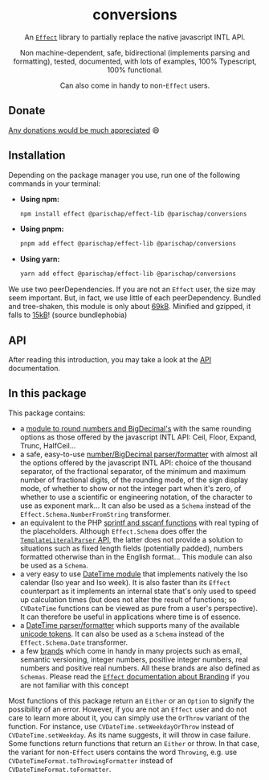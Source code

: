 <div align="center">

# conversions

An [`Effect`](https://effect.website/docs/introduction) library to partially replace the native javascript INTL API.

Non machine-dependent, safe, bidirectional (implements parsing and formatting), tested, documented, with lots of examples, 100% Typescript, 100% functional.

Can also come in handy to non-`Effect` users.

</div>

## Donate

[Any donations would be much appreciated](https://ko-fi.com/parischap) 😄

## Installation

Depending on the package manager you use, run one of the following commands in your terminal:

- **Using npm:**

  ```sh
  npm install effect @parischap/effect-lib @parischap/conversions
  ```

- **Using pnpm:**

  ```sh
  pnpm add effect @parischap/effect-lib @parischap/conversions
  ```

- **Using yarn:**
  ```sh
  yarn add effect @parischap/effect-lib @parischap/conversions
  ```

We use two peerDependencies. If you are not an `Effect` user, the size may seem important. But, in fact, we use little of each peerDependency. Bundled and tree-shaken, this module is only about [69kB](https://bundlephobia.com/package/@parischap/conversions). Minified and gzipped, it falls to [15kB](https://bundlephobia.com/package/@parischap/conversions)! (source bundlephobia)

## API

After reading this introduction, you may take a look at the [API](https://parischap.github.io/effect-libs/docs/conversions) documentation.

## In this package

This package contains:

- a [module to round numbers and BigDecimal's](./readme-assets/Rounding.md) with the same rounding options as those offered by the javascript INTL API: Ceil, Floor, Expand, Trunc, HalfCeil...
- a safe, easy-to-use [number/BigDecimal parser/formatter](./readme-assets/NumberParserFormatter.md) with almost all the options offered by the javascript INTL API: choice of the thousand separator, of the fractional separator, of the minimum and maximum number of fractional digits, of the rounding mode, of the sign display mode, of whether to show or not the integer part when it's zero, of whether to use a scientific or engineering notation, of the character to use as exponent mark... It can also be used as a `Schema` instead of the `Effect.Schema.NumberFromString` transformer.
- an equivalent to the PHP [sprintf and sscanf functions](./readme-assets/Templating.md) with real typing of the placeholders. Although `Effect.Schema` does offer the [`TemplateLiteralParser` API](https://effect.website/docs/schema/basic-usage/#templateliteralparser), the latter does not provide a solution to situations such as fixed length fields (potentially padded), numbers formatted otherwise than in the English format... This module can also be used as a `Schema`.
- a very easy to use [DateTime module](./readme-assets/DateTime.md) that implements natively the Iso calendar (Iso year and Iso week). It is also faster than its `Effect` counterpart as it implements an internal state that's only used to speed up calculation times (but does not alter the result of functions; so `CVDateTime` functions can be viewed as pure from a user's perspective). It can therefore be useful in applications where time is of essence.
- a [DateTime parser/formatter](./readme-assets/DateTimeFormatter.md) which supports many of the available [unicode tokens](https://www.unicode.org/reports/tr35/tr35-dates.html#Date_Field_Symbol_Table). It can also be used as a `Schema` instead of the `Effect.Schema.Date` transformer.
- a few [brands](./readme-assets/Branding.md) which come in handy in many projects such as email, semantic versioning, integer numbers, positive integer numbers, real numbers and positive real numbers. All these brands are also defined as `Schemas`. Please read the [`Effect` documentation about Branding](https://effect.website/docs/code-style/branded-types/) if you are not familiar with this concept

Most functions of this package return an `Either` or an `Option` to signify the possibility of an error. However, if you are not an `Effect` user and do not care to learn more about it, you can simply use the `OrThrow` variant of the function. For instance, use `CVDateTime.setWeekdayOrThrow` instead of `CVDateTime.setWeekday`. As its name suggests, it will throw in case failure. Some functions return functions that return an `Either` or throw. In that case, the variant for non-`Effect` users contains the word `Throwing`, e.g. use `CVDateTimeFormat.toThrowingFormatter` instead of `CVDateTimeFormat.toFormatter`.
